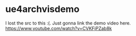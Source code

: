 # ue4archvisdemo
I lost the src to this :(. Just gonna link the demo video here.
https://www.youtube.com/watch?v=CVKFjPZab8k
